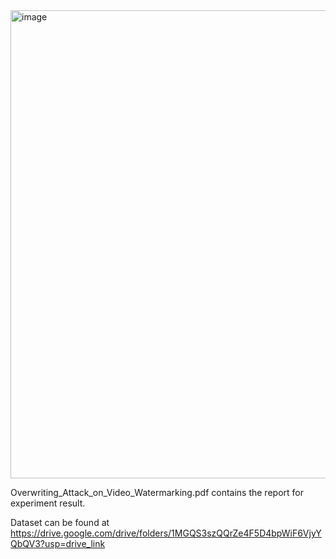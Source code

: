 <img width="900" height="749" alt="image" src="https://github.com/user-attachments/assets/f1aed2c2-0cdd-475e-8f23-9c5edeb41fc1" />

Overwriting_Attack_on_Video_Watermarking.pdf contains the report for experiment result.

Dataset can be found at https://drive.google.com/drive/folders/1MGQS3szQQrZe4F5D4bpWiF6VjyYQbQV3?usp=drive_link
